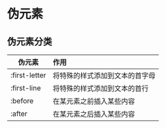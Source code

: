 # 伪元素

## 伪元素分类

| 伪元素        | 作用                           |
| ------------- | :----------------------------- |
| :first-letter | 将特殊的样式添加到文本的首字母 |
| :first-line   | 将特殊的样式添加到文本的首行   |
| :before       | 在某元素之前插入某些内容       |
| :after        | 在某元素之后插入某些内容       |

